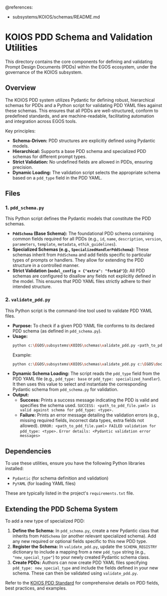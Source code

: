 @references:
  - subsystems/KOIOS/schemas/README.md

# KOIOS PDD Schema and Validation Utilities

This directory contains the core components for defining and validating Prompt Design Documents (PDDs) within the EGOS ecosystem, under the governance of the KOIOS subsystem.

## Overview

The KOIOS PDD system utilizes Pydantic for defining robust, hierarchical schemas for PDDs and a Python script for validating PDD YAML files against these schemas. This ensures that all PDDs are well-structured, conform to predefined standards, and are machine-readable, facilitating automation and integration across EGOS tools.

Key principles:
- **Schema-Driven:** PDD structures are explicitly defined using Pydantic models.
- **Hierarchical:** Supports a base PDD schema and specialized PDD schemas for different prompt types.
- **Strict Validation:** No undefined fields are allowed in PDDs, ensuring precision.
- **Dynamic Loading:** The validation script selects the appropriate schema based on a `pdd_type` field in the PDD YAML.

## Files

### 1. `pdd_schema.py`

This Python script defines the Pydantic models that constitute the PDD schemas.

- **`PddSchema` (Base Schema):** The foundational PDD schema containing common fields required for all PDDs (e.g., `id`, `name`, `description`, `version`, `parameters`, `template`, `metadata`, `ethik_guidelines`).
- **Specialized Schemas (e.g., `SpecializedHandlerPddSchema`):** These schemas inherit from `PddSchema` and add fields specific to particular types of prompts or handlers. They allow for extending the PDD structure in a controlled manner.
- **Strict Validation (`model_config = {"extra": "forbid"}`):** All PDD schemas are configured to disallow any fields not explicitly defined in the model. This ensures that PDD YAML files strictly adhere to their intended structure.

### 2. `validate_pdd.py`

This Python script is the command-line tool used to validate PDD YAML files.

- **Purpose:** To check if a given PDD YAML file conforms to its declared PDD schema (as defined in `pdd_schema.py`).
- **Usage:**
  ```bash
  python c:\EGOS\subsystems\KOIOS\schemas\validate_pdd.py <path_to_pdd_file.yaml>
  ```
  Example:
  ```bash
  python c:\EGOS\subsystems\KOIOS\schemas\validate_pdd.py c:\EGOS\docs\prompts\pdds\generate_python_docstring.yaml
  ```
- **Dynamic Schema Loading:** The script reads the `pdd_type` field from the PDD YAML file (e.g., `pdd_type: base` or `pdd_type: specialized_handler`). It then uses this value to select and instantiate the corresponding Pydantic schema from `pdd_schema.py` for validation.
- **Output:**
    - **Success:** Prints a success message indicating the PDD is valid and specifies the schema used.
      `SUCCESS: <path_to_pdd_file.yaml> is valid against schema for pdd_type: <type>.`
    - **Failure:** Prints an error message detailing the validation errors (e.g., missing required fields, incorrect data types, extra fields not allowed).
      `ERROR: <path_to_pdd_file.yaml> FAILED validation for pdd_type: <type>.`
      `Error details: <Pydantic validation error messages>`

## Dependencies

To use these utilities, ensure you have the following Python libraries installed:
- `Pydantic` (for schema definition and validation)
- `PyYAML` (for loading YAML files)

These are typically listed in the project's `requirements.txt` file.

## Extending the PDD Schema System

To add a new type of specialized PDD:
1.  **Define the Schema:** In `pdd_schema.py`, create a new Pydantic class that inherits from `PddSchema` (or another relevant specialized schema). Add any new required or optional fields specific to this new PDD type.
2.  **Register the Schema:** In `validate_pdd.py`, update the `SCHEMA_REGISTRY` dictionary to include a mapping from a new `pdd_type` string (e.g., `"new_special_type"`) to your newly created Pydantic schema class.
3.  **Create PDDs:** Authors can now create PDD YAML files specifying `pdd_type: new_special_type` and include the fields defined in your new schema. These can then be validated using `validate_pdd.py`.

Refer to the [KOIOS PDD Standard](file:///C:/EGOS/docs/standards/KOIOS_PDD_Standard.md) for comprehensive details on PDD fields, best practices, and examples.